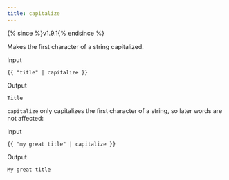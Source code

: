 ```yaml
---
title: capitalize
---
```


{% since %}v1.9.1{% endsince %}

Makes the first character of a string capitalized.

Input
```liquid
{{ "title" | capitalize }}
```

Output
```text
Title
```

`capitalize` only capitalizes the first character of a string, so later words are not affected:

 Input
```liquid
{{ "my great title" | capitalize }}
```

Output
```text
My great title
```
